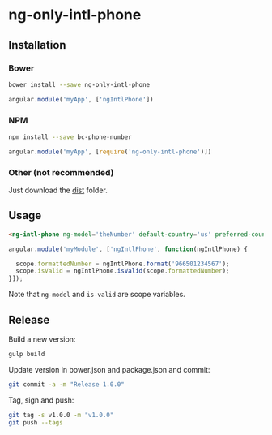 # ng-only-intl-phone

## Installation

### Bower
```bash
bower install --save ng-only-intl-phone
```
```js
angular.module('myApp', ['ngIntlPhone'])
```

### NPM
```bash
npm install --save bc-phone-number
```
```js
angular.module('myApp', [require('ng-only-intl-phone')])
```

### Other (not recommended)
Just download the [dist](https://github.com/neonexus/ng-only-intl-phone/tree/master/dist) folder.

## Usage
```html
<ng-intl-phone ng-model='theNumber' default-country='us' preferred-countries='us gb ca' is-valid='isValid'></ng-intl-phone>
```

```js
angular.module('myModule', ['ngIntlPhone', function(ngIntlPhone) {

  scope.formattedNumber = ngIntlPhone.format('966501234567');
  scope.isValid = ngIntlPhone.isValid(scope.formattedNumber);
}]);
```

Note that `ng-model` and `is-valid` are scope variables.

## Release

Build a new version:

```sh
gulp build
```

Update version in bower.json and package.json and commit:

```sh
git commit -a -m "Release 1.0.0"
```

Tag, sign and push:

```sh
git tag -s v1.0.0 -m "v1.0.0"
git push --tags
```
